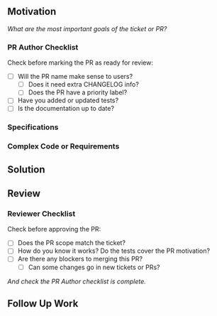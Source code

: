 ## Motivation
<!--
Thank you for your Pull Request.
-->
_What are the most important goals of the ticket or PR?_


### PR Author Checklist

Check before marking the PR as ready for review:
  - [ ] Will the PR name make sense to users?
    - [ ] Does it need extra CHANGELOG info?
    - [ ] Does the PR have a priority label?
  - [ ] Have you added or updated tests?
  - [ ] Is the documentation up to date?

### Specifications

<!--
If this PR changes consensus rules, quote them, and link to the Zcash spec or ZIP:
https://zips.z.cash/#nu5-zips
-->


### Complex Code or Requirements

<!--
Does this PR change concurrency, unsafe code, or complex consensus rules?
If it does, label this PR with `extra-reviews`.
-->


## Solution

<!--
Summarize the changes in this PR.
-->


## Review

<!--
Is this PR blocking any other work?
If you want specific reviewers for this PR, tag them here.
-->


### Reviewer Checklist

Check before approving the PR:
  - [ ] Does the PR scope match the ticket?
  - [ ] How do you know it works? Do the tests cover the PR motivation?
  - [ ] Are there any blockers to merging this PR?
    - [ ] Can some changes go in new tickets or PRs?

_And check the PR Author checklist is complete._

## Follow Up Work

<!--
Is there anything missing from the solution?
-->
